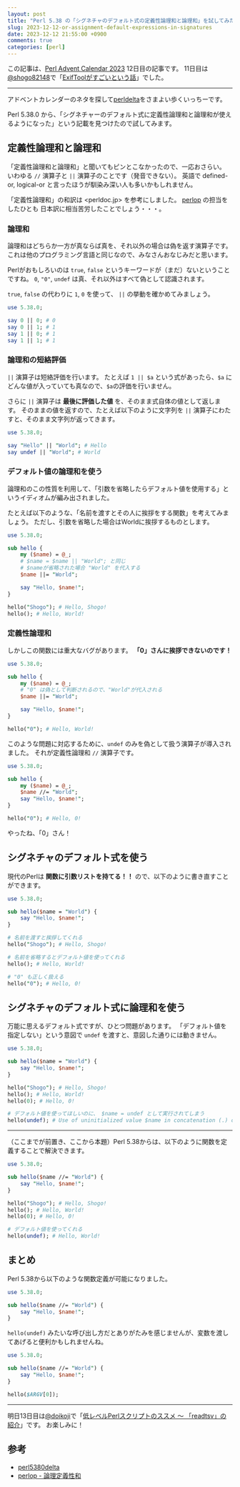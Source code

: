 ```yaml
---
layout: post
title: "Perl 5.38 の「シグネチャのデフォルト式の定義性論理和と論理和」を試してみた"
slug: 2023-12-12-or-assignment-default-expressions-in-signatures
date: 2023-12-12 21:55:00 +0900
comments: true
categories: [perl]
---
```


この記事は、[Perl Advent Calendar 2023](https://qiita.com/advent-calendar/2023/perl) 12日目の記事です。
11日目は[@shogo82148](https://twitter.com/shogo82148)で「[ExifToolがすごいという話](https://shogo82148.github.io/blog/2023/12/11/2023-12-11-introduce-exiftool/)」でした。

-----

アドベントカレンダーのネタを探して[perldelta](https://metacpan.org/dist/perl/view/pod/perldelta.pod)をさまよい歩くいっちーです。

Perl 5.38.0 から、「シグネチャーのデフォルト式に定義性論理和と論理和が使えるようになった」という記載を見つけたので試してみます。

## 定義性論理和と論理和

「定義性論理和と論理和」と聞いてもピンとこなかったので、一応おさらい。
いわゆる `//` 演算子と `||` 演算子のことです（発音できない）。
英語で defined-or, logical-or と言ったほうが馴染み深い人も多いかもしれません。

「定義性論理和」の和訳は <perldoc.jp> を参考にしました。
[perlop](https://perldoc.jp/docs/perl/5.38.0/perlop.pod#Logical32Defined-Or) の担当をしたひとも
日本訳に相当苦労したことでしょう・・・。

### 論理和

論理和はどちらか一方が真ならば真を、それ以外の場合は偽を返す演算子です。
これは他のプログラミング言語と同じなので、みなさんおなじみだと思います。

Perlがおもしろいのは `true`, `false` というキーワードが（まだ）ないということですね。
`0`, `"0"`, `undef` は真、それ以外はすべて偽として認識されます。

`true`, `false` の代わりに `1`, `0` を使って、 `||` の挙動を確かめてみましょう。

```perl
use 5.38.0;

say 0 || 0; # 0
say 0 || 1; # 1
say 1 || 0; # 1
say 1 || 1; # 1
```

### 論理和の短絡評価

`||` 演算子は短絡評価を行います。
たとえば `1 || $a` という式があったら、`$a` にどんな値が入っていても真なので、`$a`の評価を行いません。

さらに `||` 演算子は **最後に評価した値** を、そのまま式自体の値として返します。
そのままの値を返すので、たとえば以下のように文字列を `||` 演算子にわたすと、そのまま文字列が返ってきます。

```perl
use 5.38.0;

say "Hello" || "World"; # Hello
say undef || "World"; # World
```

### デフォルト値の論理和を使う

論理和のこの性質を利用して、「引数を省略したらデフォルト値を使用する」というイディオムが編み出されました。

たとえば以下のような、「名前を渡すとその人に挨拶をする関数」を考えてみましょう。
ただし、引数を省略した場合はWorldに挨拶するものとします。

```perl
use 5.38.0;

sub hello {
    my ($name) = @_;
    # $name = $name || "World"; と同じ
    # $nameが省略された場合 "World" を代入する
    $name ||= "World";

    say "Hello, $name!";
}

hello("Shogo"); # Hello, Shogo!
hello(); # Hello, World!
```

### 定義性論理和

しかしこの関数には重大なバグがあります。
**「0」さんに挨拶できないのです！**

```perl
use 5.38.0;

sub hello {
    my ($name) = @_;
    # "0" は偽として判断されるので、"World"が代入される
    $name ||= "World";

    say "Hello, $name!";
}

hello("0"); # Hello, World!
```

このような問題に対応するために、`undef` のみを偽として扱う演算子が導入されました。
それが定義性論理和 `//` 演算子です。

```perl
use 5.38.0;

sub hello {
    my ($name) = @_;
    $name //= "World";
    say "Hello, $name!";
}

hello("0"); # Hello, 0!
```

やったね、「0」さん！

## シグネチャのデフォルト式を使う

現代のPerlは **関数に引数リストを持てる！！** ので、以下のように書き直すことができます。

```perl
use 5.38.0;

sub hello($name = "World") {
    say "Hello, $name!";
}

# 名前を渡すと挨拶してくれる
hello("Shogo"); # Hello, Shogo!

# 名前を省略するとデフォルト値を使ってくれる
hello(); # Hello, World!

# "0" も正しく扱える
hello("0"); # Hello, 0!
```

## シグネチャのデフォルト式に論理和を使う

万能に思えるデフォルト式ですが、ひとつ問題があります。
「デフォルト値を指定しない」という意図で `undef` を渡すと、意図した通りには動きません。

```perl
use 5.38.0;

sub hello($name = "World") {
    say "Hello, $name!";
}

hello("Shogo"); # Hello, Shogo!
hello(); # Hello, World!
hello(0); # Hello, 0!

# デフォルト値を使ってほしいのに、 $name = undef として実行されてしまう
hello(undef); # Use of uninitialized value $name in concatenation (.) or string at perlsub.pl line 4.
```

-----

（ここまでが前置き、ここから本題）Perl 5.38からは、以下のように関数を定義することで解決できます。

```perl
use 5.38.0;

sub hello($name //= "World") {
    say "Hello, $name!";
}

hello("Shogo"); # Hello, Shogo!
hello(); # Hello, World!
hello(0); # Hello, 0!

# デフォルト値を使ってくれる
hello(undef); # Hello, World!
```

## まとめ

Perl 5.38から以下のような関数定義が可能になりました。

```perl
use 5.38.0;

sub hello($name //= "World") {
    say "Hello, $name!";
}
```

`hello(undef)` みたいな呼び出し方だとありがたみを感じませんが、変数を渡してあげると便利かもしれませんね。

```perl
use 5.38.0;

sub hello($name //= "World") {
    say "Hello, $name!";
}

hello($ARGV[0]);
```

-----

明日13日目は[@doikoji](https://qiita.com/doikoji)で「[低レベルPerlスクリプトのススメ ～ 「readtsv」の紹介](https://qiita.com/doikoji/items/482e90b6b12a9713c418)」です。
お楽しみに！

## 参考

- [perl5380delta](https://metacpan.org/dist/perl/view/pod/perl5380delta.pod)
- [perlop - 論理定義性和](https://perldoc.jp/docs/perl/5.38.0/perlop.pod#Logical32Defined-Or)
